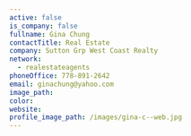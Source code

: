 ```yaml
---
active: false
is_company: false
fullname: Gina Chung
contactTitle: Real Estate
company: Sutton Grp West Coast Realty
network:
  - realestateagents
phoneOffice: 778-891-2642
email: ginachung@yahoo.com
image_path:
color:
website:
profile_image_path: /images/gina-c--web.jpg
---
```




